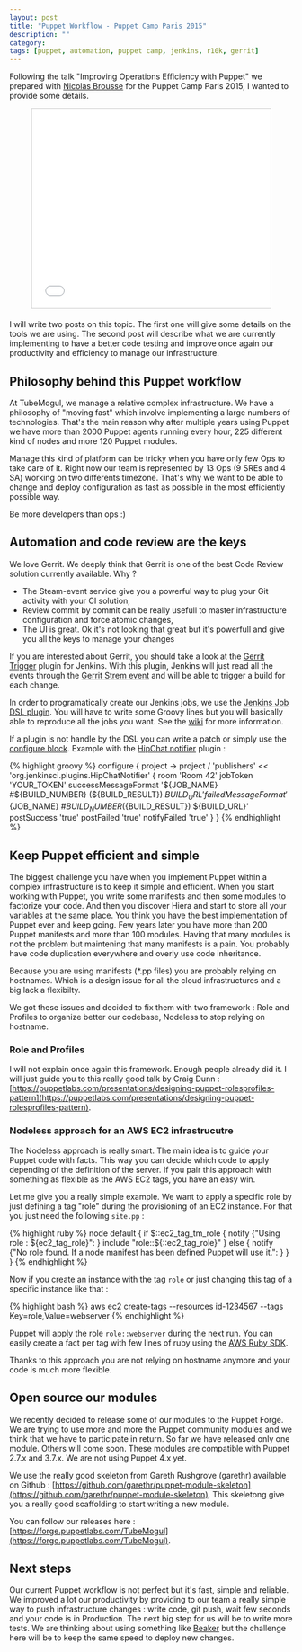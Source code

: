 ```yaml
---
layout: post
title: "Puppet Workflow - Puppet Camp Paris 2015"
description: ""
category:
tags: [puppet, automation, puppet camp, jenkins, r10k, gerrit]
---
```


Following the talk "Improving Operations Efficiency with Puppet" we prepared with [Nicolas Brousse](https://nicolas.brousse.info) for the Puppet Camp Paris 2015, I wanted to provide some details.

<center><iframe src="//www.slideshare.net/slideshow/embed_code/key/xJByZu61bfsTs5" width="425" height="355" frameborder="0" marginwidth="0" marginheight="0" scrolling="no" style="border:1px solid #CCC; border-width:1px; margin-bottom:5px; max-width: 100%;" allowfullscreen> </iframe></center> 

I will write two posts on this topic. The first one will give some details on the tools we are using. The second post will describe what we are currently implementing to have a better code testing and improve once again our productivity and efficiency to manage our infrastructure.

## Philosophy behind this Puppet workflow

At TubeMogul, we manage a relative complex infrastructure. We have a philosophy of "moving fast" which involve implementing a large numbers of technologies.
That's the main reason why after multiple years using Puppet we have more than 2000 Puppet agents running every hour, 225 different kind of nodes and more 120 Puppet modules.

Manage this kind of platform can be tricky when you have only few Ops to take care of it. Right now our team is represented by 13 Ops (9 SREs and 4 SA) working on two differents timezone. That's why we want to be able to change and deploy configuration as fast as possible in the most efficiently possible way.

Be more developers than ops :)

## Automation and code review are the keys

We love Gerrit. We deeply think that Gerrit is one of the best Code Review solution currently available. Why ?

* The Steam-event service give you a powerful way to plug your Git activity with your CI solution,
* Review commit by commit can be really usefull to master infrastructure configuration and force atomic changes,
* The UI is great. Ok it's not looking that great but it's powerfull and give you all the keys to manage your changes

If you are interested about Gerrit, you should take a look at the [Gerrit Trigger](https://wiki.jenkins-ci.org/display/JENKINS/Gerrit+Trigger) plugin for Jenkins.
With this plugin, Jenkins will just read all the events through the [Gerrit Strem event](https://gerrit-documentation.googlecode.com/svn/Documentation/2.7/cmd-stream-events.html) and will be able to trigger a build for each change.

In order to programatically create our Jenkins jobs, we use the [Jenkins Job DSL plugin](https://github.com/jenkinsci/job-dsl-plugin). You will have to write some Groovy lines but you will basically able to reproduce all the jobs you want. See the [wiki](https://github.com/jenkinsci/job-dsl-plugin/wiki/Job-DSL-Commands) for more information.

If a plugin is not handle by the DSL you can write a patch or simply use the [configure block](https://github.com/jenkinsci/job-dsl-plugin/wiki/The-Configure-Block).
Example with the [HipChat notifier](https://wiki.jenkins-ci.org/display/JENKINS/HipChat+Plugin) plugin : 

{% highlight groovy %}
configure { project ->
  project / 'publishers' << 'org.jenkinsci.plugins.HipChatNotifier' {
    room 'Room 42'
    jobToken 'YOUR_TOKEN'
    successMessageFormat '${JOB_NAME} #${BUILD_NUMBER} (${BUILD_RESULT}) ${BUILD_URL}'
    failedMessageFormat '${JOB_NAME} #${BUILD_NUMBER} (${BUILD_RESULT}) ${BUILD_URL}'
    postSuccess 'true'
    postFailed 'true'
    notifyFailed 'true'
  }
}
{% endhighlight %}

## Keep Puppet efficient and simple

The biggest challenge you have when you implement Puppet within a complex infrastructure is to keep it simple and efficient. When you start working with Puppet, you write some manifests and then some modules to factorize your code. And then you discover Hiera and start to store all your variables at the same place. You think you have the best implementation of Puppet ever and keep going. Few years later you have more than 200 Puppet manifests and more than 100 modules. Having that many modules is not the problem but maintening that many manifests is a pain. You probably have code duplication everywhere and overly use code inheritance.

Because you are using manifests (\*.pp files) you are probably relying on hostnames. Which is a design issue for all the cloud infrastructures and a big lack a flexibilty.

We got these issues and decided to fix them with two framework : Role and Profiles to organize better our codebase, Nodeless to stop relying on hostname.

### Role and Profiles

I will not explain once again this framework. Enough people already did it. I will just guide you to this really good talk by Craig Dunn : [https://puppetlabs.com/presentations/designing-puppet-rolesprofiles-pattern](https://puppetlabs.com/presentations/designing-puppet-rolesprofiles-pattern).

### Nodeless approach for an AWS EC2 infrastrucutre

The Nodeless approach is really smart. The main idea is to guide your Puppet code with facts. This way you can decide which code to apply depending of the definition of the server. If you pair this approach with something as flexible as the AWS EC2 tags, you have an easy win.

Let me give you a really simple example. We want to apply a specific role by just defining a tag "role" during the provisioning of an EC2 instance. For that you just need the following ```site.pp``` :

{% highlight ruby %}
node default {
  if $::ec2_tag_tm_role {
    notify {"Using role : ${ec2_tag_role}": }
    include "role::${::ec2_tag_role}"
  } else {
    notify {"No role found. If a node manifest has been defined Puppet will use it.": }
  }
}
{% endhighlight %}

Now if you create an instance with the tag ```role``` or just changing this tag of a specific instance like that : 

{% highlight bash %}
aws ec2 create-tags --resources id-1234567 --tags Key=role,Value=webserver
{% endhighlight %}

Puppet will apply the role ```role::webserver``` during the next run. You can easily create a fact per tag with few lines of ruby using the [AWS Ruby SDK](https://github.com/aws/aws-sdk-ruby).

Thanks to this approach you are not relying on hostname anymore and your code is much more flexible.

## Open source our modules

We recently decided to release some of our modules to the Puppet Forge. We are trying to use more and more the Puppet community modules and we think that we have to participate in return. So far we have released only one module. Others will come soon. These modules are compatible with Puppet 2.7.x and 3.7.x. We are not using Puppet 4.x yet.

We use the really good skeleton from Gareth Rushgrove (garethr) available on Github : [https://github.com/garethr/puppet-module-skeleton](https://github.com/garethr/puppet-module-skeleton). This skeletong give you a really good scaffolding to start writing a new module.

You can follow our releases here : [https://forge.puppetlabs.com/TubeMogul](https://forge.puppetlabs.com/TubeMogul).

## Next steps

Our current Puppet workflow is not perfect but it's fast, simple and reliable. We improved a lot our productivity by providing to our team a really simple way to push infrastructure changes : write code, git push, wait few seconds and your code is in Production.
The next big step for us will be to write more tests. We are thinking about using something like [Beaker](https://github.com/puppetlabs/beaker) but the challenge here will be to keep the same speed to deploy new changes.
